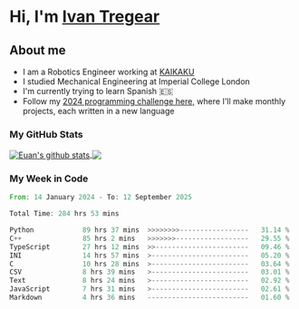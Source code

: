 # Hi, I'm [Ivan Tregear](https://www.linkedin.com/in/ivantregear/)

## About me

* I am a Robotics Engineer working at [KAIKAKU](https://github.com/KAIKAKU-AI)
* I studied Mechanical Engineering at Imperial College London
* I'm currently trying to learn Spanish :es:
* Follow my [2024 programming challenge here](https://github.com/ITregear?tab=repositories), where I'll make monthly projects, each written in a new language


### My GitHub Stats

<a href="#my-github-stats">
  <img align="center" src="https://github-readme-stats.vercel.app/api?username=itregear&count_private=true&show_icons=true&include_all_commits=true&theme=material-palenight" alt="Euan's github stats" />
</a>

<a href="#my-github-stats">
  <img align="center" src="https://github-readme-stats.vercel.app/api/top-langs/?username=itregear&layout=compact&theme=material-palenight" />
</a>

### My Week in Code
<!--START_SECTION:waka-->

```rust
From: 14 January 2024 - To: 12 September 2025

Total Time: 284 hrs 53 mins

Python            89 hrs 37 mins  >>>>>>>>-----------------   31.14 %
C++               85 hrs 2 mins   >>>>>>>------------------   29.55 %
TypeScript        27 hrs 12 mins  >>-----------------------   09.46 %
INI               14 hrs 57 mins  >------------------------   05.20 %
C                 10 hrs 28 mins  >------------------------   03.64 %
CSV               8 hrs 39 mins   >------------------------   03.01 %
Text              8 hrs 24 mins   >------------------------   02.92 %
JavaScript        7 hrs 31 mins   >------------------------   02.61 %
Markdown          4 hrs 36 mins   -------------------------   01.60 %
```

<!--END_SECTION:waka-->
